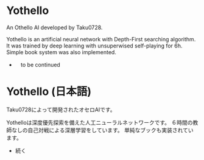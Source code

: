 # Yothello
An Othello AI developed by Taku0728.

Yothello is an artificial neural network with Depth-First searching algorithm.
It was trained by deep learning with unsuperwised self-playing for 6h.
Simple book system was also implemented.

- 　to be continued

# Yothello (日本語)
Taku0728によって開発されたオセロAIです。

Yothelloは深度優先探索を備えた人工ニューラルネットワークです。
６時間の教師なしの自己対戦による深層学習をしています。
単純なブックも実装されています。

- 続く

